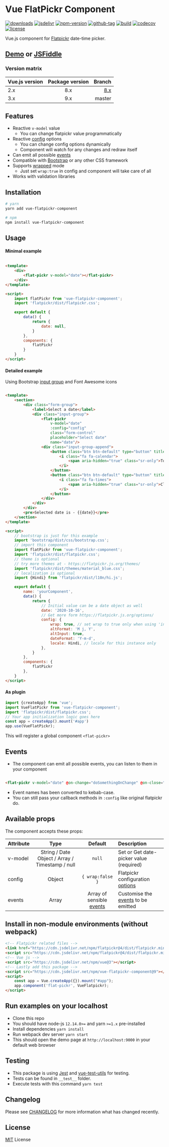 # Vue FlatPickr Component

[![downloads](https://badgen.net/npm/dt/vue-flatpickr-component)](https://npm-stat.com/charts.html?package=vue-flatpickr-component&from=2018-01-01)
[![jsdelivr](https://data.jsdelivr.com/v1/package/npm/vue-flatpickr-component/badge?style=rounded)](https://www.jsdelivr.com/package/npm/vue-flatpickr-component)
[![npm-version](https://badgen.net/npm/v/vue-flatpickr-component)](https://www.npmjs.com/package/vue-flatpickr-component)
[![github-tag](https://badgen.net/github/tag/ankurk91/vue-flatpickr-component)](https://github.com/ankurk91/vue-flatpickr-component/)
[![build](https://github.com/ankurk91/vue-flatpickr-component/workflows/build/badge.svg)](https://github.com/ankurk91/vue-flatpickr-component/actions)
[![codecov](https://codecov.io/gh/ankurk91/vue-flatpickr-component/branch/master/graph/badge.svg)](https://codecov.io/gh/ankurk91/vue-flatpickr-component)
[![license](https://badgen.net/github/license/ankurk91/vue-flatpickr-component)](https://yarnpkg.com/en/package/vue-flatpickr-component)

Vue.js component for [Flatpickr](https://flatpickr.js.org/) date-time picker.

## [Demo](https://ankurk91.github.io/vue-flatpickr-component/) or [JSFiddle](https://jsfiddle.net/ankurk91/63kzdwLx/)

### Version matrix

| Vue.js version | Package version | Branch          |
| :---           | :---:           | ---:           | 
| 2.x            | 8.x             | [8.x](https://github.com/ankurk91/vue-flatpickr-component/tree/8.x) |
| 3.x            | 9.x             | master          |

## Features

* Reactive ``v-model`` value
    - You can change flatpickr value programmatically
* Reactive [config](https://flatpickr.js.org/options/) options
    - You can change config options dynamically
    - Component will watch for any changes and redraw itself
* Can emit all possible [events](https://flatpickr.js.org/events/)
* Compatible with [Bootstrap](http://getbootstrap.com/) or any other CSS framework
* Supports [wrapped](https://flatpickr.js.org/examples/#flatpickr-external-elements) mode
    - Just set ``wrap:true`` in config and component will take care of all
* Works with validation libraries

## Installation

```bash
# yarn
yarn add vue-flatpickr-component

# npm
npm install vue-flatpickr-component
```

## Usage

#### Minimal example

```html

<template>
    <div>
        <flat-pickr v-model="date"></flat-pickr>
    </div>
</template>

<script>
    import flatPickr from 'vue-flatpickr-component';
    import 'flatpickr/dist/flatpickr.css';

    export default {
        data() {
            return {
                date: null,
            }
        },
        components: {
            flatPickr
        }
    }
</script>
```

#### Detailed example

Using Bootstrap [input group](https://getbootstrap.com/docs/4.5/components/input-group/) and Font Awesome icons

```html

<template>
    <section>
        <div class="form-group">
            <label>Select a date</label>
            <div class="input-group">
                <flat-pickr
                    v-model="date"
                    :config="config"
                    class="form-control"
                    placeholder="Select date"
                    name="date"/>
                <div class="input-group-append">
                    <button class="btn btn-default" type="button" title="Toggle" data-toggle>
                        <i class="fa fa-calendar">
                            <span aria-hidden="true" class="sr-only">Toggle</span>
                        </i>
                    </button>
                    <button class="btn btn-default" type="button" title="Clear" data-clear>
                        <i class="fa fa-times">
                            <span aria-hidden="true" class="sr-only">Clear</span>
                        </i>
                    </button>
                </div>
            </div>
        </div>
        <pre>Selected date is - {{date}}</pre>
    </section>
</template>

<script>
    // bootstrap is just for this example
    import 'bootstrap/dist/css/bootstrap.css';
    // import this component
    import flatPickr from 'vue-flatpickr-component';
    import 'flatpickr/dist/flatpickr.css';
    // theme is optional
    // try more themes at - https://flatpickr.js.org/themes/
    import 'flatpickr/dist/themes/material_blue.css';
    // localization is optional
    import {Hindi} from 'flatpickr/dist/l10n/hi.js';

    export default {
        name: 'yourComponent',
        data() {
            return {
                // Initial value can be a date object as well
                date: '2020-10-16',
                // Get more form https://flatpickr.js.org/options/
                config: {
                    wrap: true, // set wrap to true only when using 'input-group'
                    altFormat: 'M j, Y',
                    altInput: true,
                    dateFormat: 'Y-m-d',
                    locale: Hindi, // locale for this instance only          
                },
            }
        },
        components: {
            flatPickr
        },
    }
</script>
```

#### As plugin

```js
import {createApp} from 'vue';
import VueFlatPickr from 'vue-flatpickr-component';
import 'flatpickr/dist/flatpickr.css';
// Your app initialization logic goes here
const app = createApp().mount('#app')
app.use(VueFlatPickr);
```

This will register a global component `<flat-pickr>`

## Events

* The component can emit all possible events, you can listen to them in your component

```html

<flat-pickr v-model="date" @on-change="doSomethingOnChange" @on-close="doSomethingOnClose"/>
```

* Event names has been converted to kebab-case.
* You can still pass your callback methods in `:config` like original flatpickr do.

## Available props

The component accepts these props:

| Attribute        | Type                                            | Default              | Description      |
| :---             | :---:                                           | :---:                | :---             |
| v-model          | String / Date Object / Array / Timestamp / null | `null`               | Set or Get date-picker value (required) |
| config           | Object                                          | `{ wrap:false }`     | Flatpickr configuration [options](https://flatpickr.js.org/options/)|
| events           | Array                                           | Array of sensible [events](./src/events.js#L2)  | Customise the [events](https://flatpickr.js.org/events/) to be emitted|

## Install in non-module environments (without webpack)

```html
<!-- Flatpickr related files -->
<link href="https://cdn.jsdelivr.net/npm/flatpickr@4/dist/flatpickr.min.css" rel="stylesheet">
<script src="https://cdn.jsdelivr.net/npm/flatpickr@4/dist/flatpickr.min.js"></script>
<!-- Vue js -->
<script src="https://cdn.jsdelivr.net/npm/vue@3"></script>
<!-- Lastly add this package -->
<script src="https://cdn.jsdelivr.net/npm/vue-flatpickr-component@9"></script>
<script>
    const app = Vue.createApp({}).mount("#app");
    app.component('flat-pickr', VueFlatpickr);
</script>
```

## Run examples on your localhost

* Clone this repo
* You should have node-js `12.14.0>=` and yarn `>=1.x` pre-installed
* Install dependencies `yarn install`
* Run webpack dev server `yarn start`
* This should open the demo page at `http://localhost:9000` in your default web browser

## Testing

* This package is using [Jest](https://github.com/facebook/jest)
  and [vue-test-utils](https://github.com/vuejs/vue-test-utils-next) for testing.
* Tests can be found in `__test__` folder.
* Execute tests with this command `yarn test`

## Changelog

Please see [CHANGELOG](CHANGELOG.md) for more information what has changed recently.

## License

[MIT](LICENSE.txt) License
